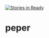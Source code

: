 [![Stories in Ready](https://badge.waffle.io/DevsignStudio/peper.png?label=ready&title=Ready)](https://waffle.io/DevsignStudio/peper)
# peper